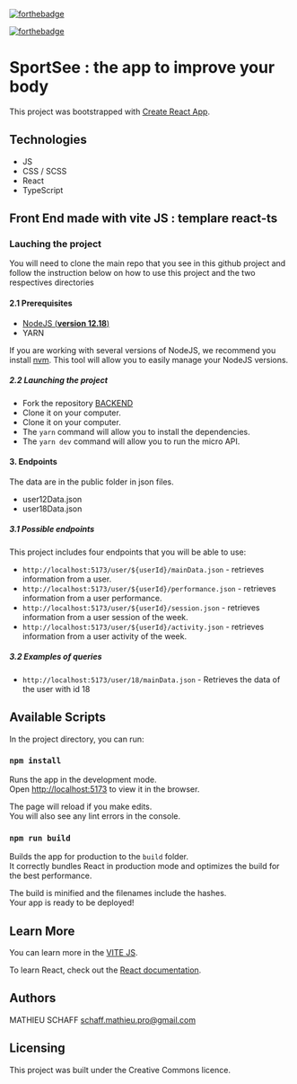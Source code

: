 [![forthebadge](https://forthebadge.com/images/badges/uses-css.svg)](https://forthebadge.com)

[![forthebadge](https://forthebadge.com/images/badges/made-with-typescript.svg)](https://forthebadge.com)

# SportSee : the app to improve your body

This project was bootstrapped with [Create React App](https://github.com/facebook/create-react-app).

## Technologies

- JS
- CSS / SCSS
- React
- TypeScript

## Front End made with vite JS : templare react-ts

### Lauching the project

You will need to clone the main repo that you see in this github project and follow the instruction below on how to use this project and the two respectives directories

#### 2.1 Prerequisites

- [NodeJS (**version 12.18**)](https://nodejs.org/en/)
- YARN

If you are working with several versions of NodeJS, we recommend you install [nvm](https://github.com/nvm-sh/nvm). This tool will allow you to easily manage your NodeJS versions.

##### 2.2 Launching the project

- Fork the repository [BACKEND](https://github.com/OpenClassrooms-Student-Center/P9-front-end-dashboard)
- Clone it on your computer.
- Clone it on your computer.
- The `yarn` command will allow you to install the dependencies.
- The `yarn dev` command will allow you to run the micro API.

#### 3. Endpoints

The data are in the public folder in json files.

- user12Data.json
- user18Data.json

##### 3.1 Possible endpoints

This project includes four endpoints that you will be able to use:

- `http://localhost:5173/user/${userId}/mainData.json` - retrieves information from a user.
- `http://localhost:5173/user/${userId}/performance.json` - retrieves information from a user performance.
- `http://localhost:5173/user/${userId}/session.json` - retrieves information from a user session of the week.
- `http://localhost:5173/user/${userId}/activity.json` - retrieves information from a user activity of the week.

##### 3.2 Examples of queries

- `http://localhost:5173/user/18/mainData.json` - Retrieves the data of the user with id 18

## Available Scripts

In the project directory, you can run:

### `npm install`

Runs the app in the development mode.\
Open [http://localhost:5173](http://localhost:5173) to view it in the browser.

The page will reload if you make edits.\
You will also see any lint errors in the console.

### `npm run build`

Builds the app for production to the `build` folder.\
It correctly bundles React in production mode and optimizes the build for the best performance.

The build is minified and the filenames include the hashes.\
Your app is ready to be deployed!

## Learn More

You can learn more in the [VITE JS](https://vitejs.dev/guide/#browser-support).

To learn React, check out the [React documentation](https://reactjs.org/).

## Authors

MATHIEU SCHAFF schaff.mathieu.pro@gmail.com

## Licensing

This project was built under the Creative Commons licence.
